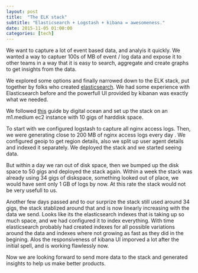 ```yaml
---
layout: post
title:  "The ELK stack"
subtitle: "Elasticsearch + Logstash + kibana = awesomeness."
date: 2015-11-05 01:00:00
categories: [tech]
---
```



We want to capture a lot of event based data, and analyis it quickly. We wanted a way to captuer 100s of MB of event / log data and expose it to other teams in a way that it is easy to search, aggregate and create graphs to get insights from the data.

We explored some options and finally narrowed down to the ELK stack, put together by folks who created [elasticsearch](https://www.elastic.co/). We had some experience with Elasticsearch before and the powerfull UI provided by kibanan was exactly what we needed.

We followed [this](https://www.digitalocean.com/community/tutorials/how-to-install-elasticsearch-logstash-and-kibana-elk-stack-on-ubuntu-14-04) guide by digital ocean and set up the stack on an m1.medium ec2 instance with 10 gigs of harddisk space.

To start with we configured logstash to capture all nginx access logs. Then, we were generating close to 200 MB of nginx access logs every day . We configured geoip to get region details, also we split up user agent details and indexed it separately. We deployed the stack and we started seeing data.

But within a day we ran out of disk space, then we bumped up the disk space to 50 gigs and deployed the stack again. Within a week the stack was already using 34 gigs of diskspace, something looked out of place, we would have sent only 1 GB of logs by now. At this rate the stack would not be very usefull to us.

Another few days passed and to our surprize the stack still used around 34 gigs, the stack stablized around that and is now linearly increasing with the data we send. Looks like its the elasticsearch indexes that is taking up so much space, and we had configured it to index everything. With time elasticsearch probably had created indexes for all possible variations around the data and indexes where not growing as fast as they did in the begining. Alos the responsiveness of kibana UI imporved a lot after the initial spell, and is working flawlessly now.

Now we are looking forward to send more data to the stack and generated insights to help us make better products.
